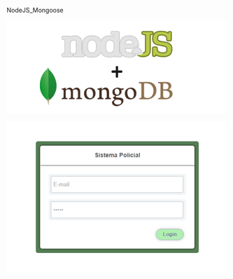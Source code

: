 NodeJS_Mongoose

![alt text](https://github.com/ChristopherLambert/NodeJS_Mongoose/blob/master/Imagens/nodejs-mongodb.png "NodeJS + MongoDB")

![alt text](https://github.com/ChristopherLambert/NodeJS_Mongoose/blob/master/Imagens/Login.png "Login")


